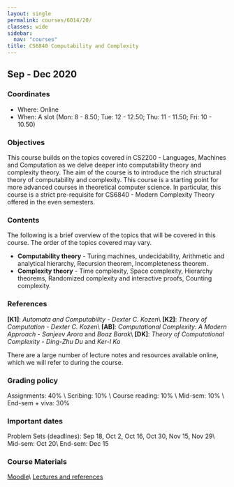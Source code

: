 ```yaml
---
layout: single
permalink: courses/6014/20/
classes: wide
sidebar:
  nav: "courses"
title: CS6840 Computability and Complexity
---
```


## Sep - Dec 2020

### Coordinates
- Where: Online
- When: A slot (Mon: 8 - 8.50; Tue: 12 - 12.50; Thu: 11 - 11.50; Fri: 10 - 10.50)

### Objectives
This course builds on the topics covered in CS2200 - Languages, Machines and Computation as we delve deeper into computability theory and complexity theory. The aim of the course is to introduce the rich structural theory of computability and complexity. This course is a starting point for more advanced courses in theoretical computer science. In particular, this course is a strict pre-requisite for CS6840 - Modern Complexity Theory offered in the even semesters.

### Contents
The following is a brief overview of the topics that will be covered in this course. The order of the topics covered may vary.
- **Computability theory** - Turing machines, undecidability, Arithmetic and analytical hierarchy, Recursion theorem, Incompleteness theorem.
- **Complexity theory** - Time complexity, Space complexity, Hierarchy theorems, Randomized complexity and interactive proofs, Counting complexity.

### References
 **[K1]**: *Automata and Computability* - *Dexter C. Kozen*\\
 **[K2]**: *Theory of Computation* - *Dexter C. Kozen*\\
 **[AB]**: *Computational Complexity: A Modern Approach* - *Sanjeev Arora* and *Boaz Barak*\\
 **[DK]**: *Theory of Computational Complexity* - *Ding-Zhu Du* and *Ker-I Ko*

There are a large number of lecture notes and resources available online, which we will refer to during the course.

### Grading policy
 Assignments: 40% \\
 Scribing: 10%  \\
 Course reading: 10% \\
 Mid-sem: 10% \\
 End-sem + viva: 30%

### Important dates
 Problem Sets (deadlines): Sep 18, Oct 2, Oct 16, Oct 30, Nov 15, Nov 29\\
 Mid-sem: Oct 20\\
 End-sem: Dec 15

### Course Materials
 [Moodle](https://courses.iitm.ac.in/course/view.php?id=6293)\\
 [Lectures and references](lec.html)
